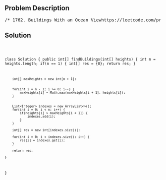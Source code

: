 <!--
<style>
  body { font-family: Arial, sans-serif; }
  .container { max-width: 100%; margin: 0 auto; padding: 10px; }
  .comment-block { max-width: 30%; background-color: #f9f9f9; padding: 10px; border-left: 5px solid #ccc; overflow-wrap: break-word; white-space: pre-wrap; }
  .code-block { background-color: #f4f4f4; padding: 10px; border: 1px solid #ddd; overflow-wrap: break-word; white-space: pre-wrap; }
</style>
-->

<div class='container'>
<h2>Problem Description</h2>
<div class='comment-block'>
<pre>
/* 1762. Buildings With an Ocean Viewhttps://leetcode.com/problems/buildings-with-an-ocean-view/There are n buildings in a line. You are given an integer array heights of size nthat represents the heights of the buildings in the line.The ocean is to the right of the buildings. A building has an ocean view if thebuilding can see the ocean without obstructions. Formally, a building has an oceanview if all the buildings to its right have a smaller height.Return a list of indices (0-indexed) of buildings that have an ocean view,sorted in increasing order.Example 1:Input: heights = [4,2,3,1]Output: [0,2,3]Explanation: Building 1 (0-indexed) does not have an ocean view because building 2 is taller.Example 2:Input: heights = [4,3,2,1]Output: [0,1,2,3]Explanation: All the buildings have an ocean view.Example 3:Input: heights = [1,3,2,4]Output: [3]Explanation: Only building 3 has an ocean view.Constraints:1 <= heights.length <= 1051 <= heights[i] <= 109*/</pre>
</div>

<h2>Solution</h2>
<div class='code-block'>
<pre><code class='language-java'>

class Solution {
    public int[] findBuildings(int[] heights) {
        int n = heights.length;
        if(n == 1) {
            int[] res = {0};
            return res;
        }

        int[] maxHeights = new int[n + 1];


        for(int i = n - 1; i >= 0; i--) {
            maxHeights[i] = Math.max(maxHeights[i + 1], heights[i]);
        }


        List<Integer> indexes = new ArrayList<>();
        for(int i = 0; i < n; i++) {
            if(heights[i] > maxHeights[i + 1]) {
                indexes.add(i);
            }
        }

        int[] res = new int[indexes.size()];

        for(int i = 0; i < indexes.size(); i++) {
            res[i] = indexes.get(i);
        }

        return res;

    }
}


</code></pre>
</div>
</div>

